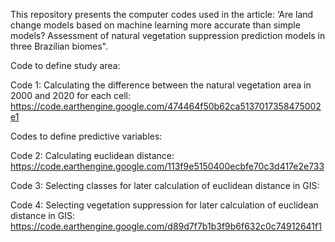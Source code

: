This repository presents the computer codes used in the article: ‘Are land change models based on machine learning more accurate than simple models? Assessment of natural vegetation suppression prediction models in three Brazilian biomes".

Code to define study area:

Code 1: Calculating the difference between the natural vegetation area in 2000 and 2020 for each cell: https://code.earthengine.google.com/474464f50b62ca5137017358475002e1

Codes to define predictive variables:

Code 2: Calculating euclidean distance: https://code.earthengine.google.com/113f9e5150400ecbfe70c3d417e2e733

Code 3: Selecting classes for later calculation of euclidean distance in GIS: 

Code 4: Selecting vegetation suppression for later calculation of euclidean distance in GIS: https://code.earthengine.google.com/d89d7f7b1b3f9b6f632c0c74912641f1
